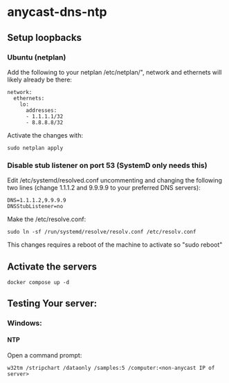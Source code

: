 # anycast-dns-ntp

## Setup loopbacks
### Ubuntu (netplan)
Add the following to your netplan /etc/netplan/<something>", network and ethernets will likely already be there:
```
network:
  ethernets:
    lo:
      addresses:
      - 1.1.1.1/32
      - 8.8.8.8/32
```
Activate the changes with:
```
sudo netplan apply
```

### Disable stub listener on port 53 (SystemD only needs this)

Edit /etc/systemd/resolved.conf uncommenting and changing the following two lines (change 1.1.1.2 and 9.9.9.9 to your preferred DNS servers):
```
DNS=1.1.1.2,9.9.9.9
DNSStubListener=no
```
Make the /etc/resolve.conf:
```
sudo ln -sf /run/systemd/resolve/resolv.conf /etc/resolv.conf
```

This changes requires a reboot of the machine to activate so "sudo reboot"

## Activate the servers
```
docker compose up -d
```


## Testing Your server:
### Windows:
#### NTP
Open a command prompt:
```
w32tm /stripchart /dataonly /samples:5 /computer:<non-anycast IP of server>
```
